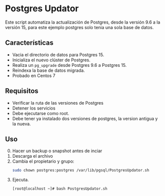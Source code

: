 # Postgres Updator
Este script automatiza la actualización de Postgres, desde la versión 9.6 a la versión 15, para este ejemplo postgres solo tenia una sola base de datos.

## Características
- Vacia el directorio de datos para Postgres 15.
- Inicializa el nuevo clúster de Postgres.
- Realiza un `pg_upgrade` desde Postgres 9.6 a Postgres 15.
- Reindexa la base de datos migrada.
- Probado en Centos 7

## Requisitos
- Verificar la ruta de las versiones de Postgres
- Detener los servicios 
- Debe ejecutarse como root.
- Debe tener ya instalado dos versiones de postgres, la version antigua y la nueva. 

## Uso
0. Hacer un backup o snapshot antes de inciar 
1. Descarga el archivo
2. Cambia el propietario y grupo:
   ```bash
   sudo chown postgres:postgres /var/lib/pgsql/PostgresUpdator.sh
3. Ejecuta.
   ```bash
   [root@localhost ~]# bash PostgresUpdator.sh 
